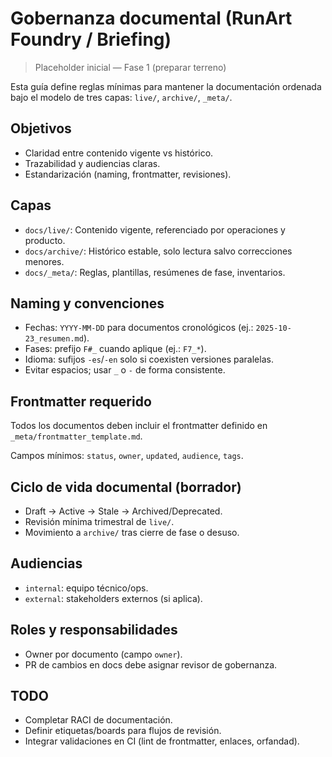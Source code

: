 # Gobernanza documental (RunArt Foundry / Briefing)

> Placeholder inicial — Fase 1 (preparar terreno)

Esta guía define reglas mínimas para mantener la documentación ordenada bajo el modelo de tres capas: `live/`, `archive/`, `_meta/`.

## Objetivos
- Claridad entre contenido vigente vs histórico.
- Trazabilidad y audiencias claras.
- Estandarización (naming, frontmatter, revisiones).

## Capas
- `docs/live/`: Contenido vigente, referenciado por operaciones y producto.
- `docs/archive/`: Histórico estable, solo lectura salvo correcciones menores.
- `docs/_meta/`: Reglas, plantillas, resúmenes de fase, inventarios.

## Naming y convenciones
- Fechas: `YYYY-MM-DD` para documentos cronológicos (ej.: `2025-10-23_resumen.md`).
- Fases: prefijo `F#_` cuando aplique (ej.: `F7_*`).
- Idioma: sufijos `-es`/`-en` solo si coexisten versiones paralelas.
- Evitar espacios; usar `_` o `-` de forma consistente.

## Frontmatter requerido
Todos los documentos deben incluir el frontmatter definido en `_meta/frontmatter_template.md`.

Campos mínimos: `status`, `owner`, `updated`, `audience`, `tags`.

## Ciclo de vida documental (borrador)
- Draft → Active → Stale → Archived/Deprecated.
- Revisión mínima trimestral de `live/`.
- Movimiento a `archive/` tras cierre de fase o desuso.

## Audiencias
- `internal`: equipo técnico/ops.
- `external`: stakeholders externos (si aplica).

## Roles y responsabilidades
- Owner por documento (campo `owner`).
- PR de cambios en docs debe asignar revisor de gobernanza.

## TODO
- Completar RACI de documentación.
- Definir etiquetas/boards para flujos de revisión.
- Integrar validaciones en CI (lint de frontmatter, enlaces, orfandad).

